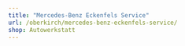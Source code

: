 ```yaml
---
title: "Mercedes-Benz Eckenfels Service"
url: /oberkirch/mercedes-benz-eckenfels-service/
shop: Autowerkstatt
---
```

